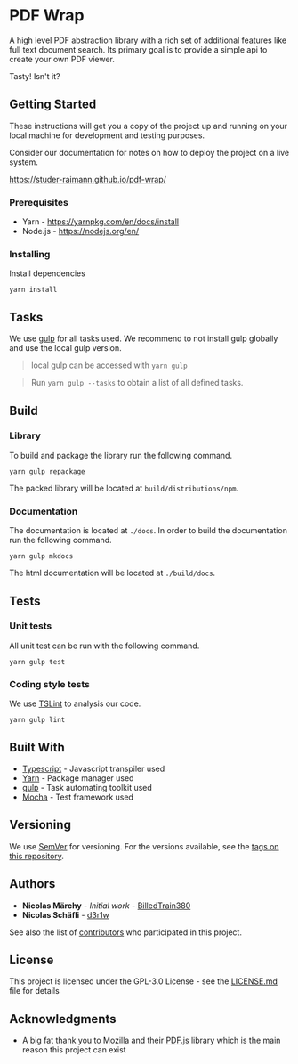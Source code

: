 # PDF Wrap

A high level PDF abstraction library with a rich set of additional features like full text document search. Its primary goal is to provide a simple api to create your own PDF viewer.

Tasty! Isn't it?

## Getting Started

These instructions will get you a copy of the project up and running on your local machine for development and testing purposes.

Consider our documentation for notes on how to deploy the project on a live system.

https://studer-raimann.github.io/pdf-wrap/


### Prerequisites

* Yarn - https://yarnpkg.com/en/docs/install
* Node.js - https://nodejs.org/en/

### Installing

Install dependencies

```
yarn install
```

## Tasks

We use [gulp](https://gulpjs.com/) for all tasks used. We recommend
to not install gulp globally and use the local gulp version.

> local gulp can be accessed with `yarn gulp`

> Run `yarn gulp --tasks` to obtain a list of all defined tasks.

## Build
### Library
To build and package the library run the following command.
```
yarn gulp repackage
```
The packed library will be located at `build/distributions/npm`.

### Documentation
The documentation is located at `./docs`.
In order to build the documentation run the following command.
```
yarn gulp mkdocs 
```
The html documentation will be located at `./build/docs`. 

## Tests
### Unit tests

All unit test can be run with the following command.

```
yarn gulp test
```

### Coding style tests

We use [TSLint](https://palantir.github.io/tslint/) to analysis our code.

```
yarn gulp lint
```

## Built With

* [Typescript](https://www.typescriptlang.org/) - Javascript transpiler used
* [Yarn](https://yarnpkg.com/en/) - Package manager used
* [gulp](https://gulpjs.com/) - Task automating toolkit used
* [Mocha](https://mochajs.org/) - Test framework used

## Versioning

We use [SemVer](http://semver.org/) for versioning. For the versions available, see the [tags on this repository](https://github.com/studer-raimann/pdf-wrap/tags). 

## Authors

* **Nicolas Märchy** - *Initial work* - [BilledTrain380](https://github.com/BilledTrain380)
* **Nicolas Schäfli** - [d3r1w](https://github.com/d3r1w)

See also the list of [contributors](https://github.com/studer-raimann/pdf-wrap/graphs/contributors) who participated in this project.

## License

This project is licensed under the GPL-3.0 License - see the [LICENSE.md](https://github.com/studer-raimann/pdf-wrap/blob/master/LICENSE.md) file for details

## Acknowledgments

* A big fat thank you to Mozilla and their [PDF.js](https://mozilla.github.io/pdf.js/) library which is the main reason this project can exist
